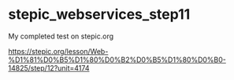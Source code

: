# stepic_webservices_step11
My completed test on stepic.org

https://stepic.org/lesson/Web-%D1%81%D0%B5%D1%80%D0%B2%D0%B5%D1%80%D0%B0-14825/step/12?unit=4174
